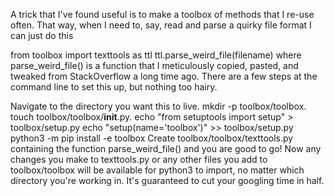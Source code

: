 A trick that I've found useful is to make a toolbox of methods that I re-use often. That way, when I need to, say, read and parse a quirky file format I can just do this

from toolbox import texttools as ttl
ttl.parse_weird_file(filename)
where parse_weird_file() is a function that I meticulously copied, pasted, and tweaked from StackOverflow a long time ago. There are a few steps at the command line to set this up, but nothing too hairy.

Navigate to the directory you want this to live.
mkdir -p toolbox/toolbox.
touch toolbox/toolbox/__init__.py.
echo "from setuptools import setup" > toolbox/setup.py
echo "setup(name='toolbox')" >> toolbox/setup.py
python3 -m pip install -e toolbox
Create toolbox/toolbox/texttools.py containing the function parse_weird_file() and you are good to go!
Now any changes you make to texttools.py or any other files you add to toolbox/toolbox will be available for python3 to import, no matter which directory you're working in. It's guaranteed to cut your googling time in half.